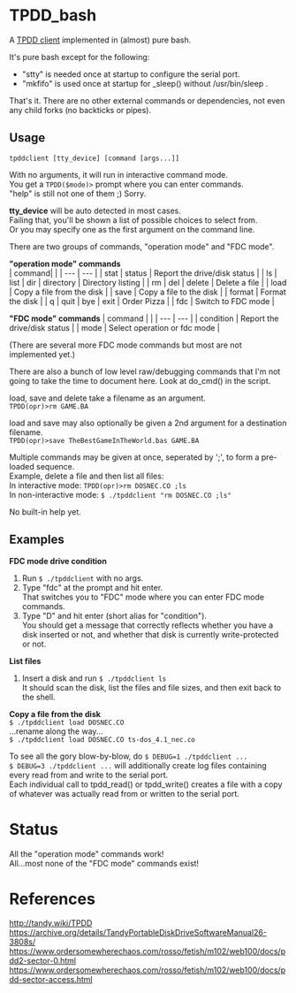 # TPDD_bash

A [TPDD client](http://tandy.wiki/TPDD_client) implemented in (almost) pure bash.

It's pure bash except for the following:  
* "stty" is needed once at startup to configure the serial port.  
* "mkfifo" is used once at startup for _sleep() without /usr/bin/sleep .  

That's it. There are no other external commands or dependencies, not even any child forks (no backticks or pipes).

## Usage
```tpddclient [tty_device] [command [args...]]```

With no arguments, it will run in interactive command mode.  
You get a ```TPDD($mode)>``` prompt where you can enter commands.  
"help" is still not one of them ;) Sorry.

**tty_device** will be auto detected in most cases.  
Failing that, you'll be shown a list of possible choices to select from.  
Or you may specify one as the first argument on the command line.  

There are two groups of commands, "operation mode" and "FDC mode".  

**"operation mode" commands**  
| command| |
| --- | --- |
| stat \| status | Report the drive/disk status |
| ls \| list \| dir \| directory | Directory listing |
| rm \| del \| delete | Delete a file |
| load | Copy a file from the disk |
| save | Copy a file to the disk |
| format | Format the disk |
| q \| quit \| bye \| exit | Order Pizza |
| fdc | Switch to FDC mode |

**"FDC mode" commands**
| command | |
| --- | --- |
| condition | Report the drive/disk status |
| mode | Select operation or fdc mode |

(There are several more FDC mode commands but most are not implemented yet.)

There are also a bunch of low level raw/debugging commands that I'm not going to take the time to document here. Look at do_cmd() in the script.

load, save and delete take a filename as an argument.  
```TPDD(opr)>rm GAME.BA```

load and save may also optionally be given a 2nd argument for a destination filename.  
```TPDD(opr)>save TheBestGameInTheWorld.bas GAME.BA```

Multiple commands may be given at once, seperated by ';', to form a pre-loaded sequence.  
Example, delete a file and then list all files:  
In interactive mode: ```TPDD(opr)>rm DOSNEC.CO ;ls```  
In non-interactive mode: ```$ ./tpddclient "rm DOSNEC.CO ;ls"```  

No built-in help yet.

## Examples

**FDC mode drive condition**  
1. Run ```$ ./tpddclient``` with no args.  
2. Type "fdc" at the prompt and hit enter.  
 That switches you to "FDC" mode where you can enter FDC mode commands.  
3. Type "D" and hit enter (short alias for "condition").  
 You should get a message that correctly reflects whether you have a disk inserted or not, and whether that disk is currently write-protected or not.

**List files**  
1. Insert a disk and run ```$ ./tpddclient ls```  
 It should scan the disk, list the files and file sizes, and then exit back to the shell.

**Copy a file from the disk**  
```$ ./tpddclient load DOSNEC.CO```  
...rename along the way...  
```$ ./tpddclient load DOSNEC.CO ts-dos_4.1_nec.co```

To see all the gory blow-by-blow, do ```$ DEBUG=1 ./tpddclient ...```  
```$ DEBUG=3 ./tpddclient ...``` will additionally create log files containing every read from and write to the serial port.  
Each individual call to tpdd_read() or tpdd_write() creates a file with a copy of whatever was actually read from or written to the serial port.

# Status
All the "operation mode" commands work!  
All...most none of the "FDC mode" commands exist!  

# References
http://tandy.wiki/TPDD  
https://archive.org/details/TandyPortableDiskDriveSoftwareManual26-3808s/  
https://www.ordersomewherechaos.com/rosso/fetish/m102/web100/docs/pdd2-sector-0.html  
https://www.ordersomewherechaos.com/rosso/fetish/m102/web100/docs/pdd-sector-access.html
